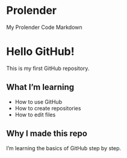 # Prolender
My Prolender Code
Markdown
# Hello GitHub!

This is my first GitHub repository.

## What I’m learning

- How to use GitHub
- How to create repositories
- How to edit files

## Why I made this repo

I’m learning the basics of GitHub step by step.
